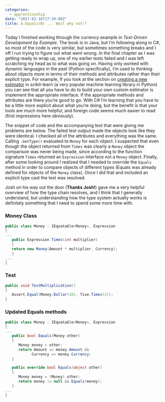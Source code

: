```yaml
---
categories: 
  - apprenticeship
date: "2017-03-16T17:30:00Z"
title: A.Equals(B) ... Wait why not!?
---
```


Today I finished working through the currency example in _Test-Driven Development by Example_. The book is in Java, but I’m following along in C#, so most of the code is very similar, but sometimes something breaks and I off I run trying to figure out what went wrong. In the final chapter as I was getting ready to wrap up, one of my earlier tests failed and I was left scratching my head as to what was going on. Having only worked with dynamic languages in the past (Python specifically), I’m used to thinking about objects more in terms of their methods and attributes rather than their explicit type. For example, If you look at the section on [creating a new estimator](http://scikit-learn.org/stable/developers/contributing.html#rolling-your-own-estimator) in scikit-learn (a very popular machine learning library in Python) you can see that all you have to do to build your own custom estimator is implement the appropriate interface. If the appropriate methods and attributes are there you’re good to go. With C# I’m learning that you have to be a little more explicit about what you’re doing, but the benefit is that your tools are much more helpful, and foreign code seems much easier to read (first impressions here obviously).

The snippet of code and the accompanying test that were giving me problems are below. The failed test output made the objects look like they were identical. I checked all of the attributes and everything was the same. Calling `.GetType()` evaluated to `Money` for each object. I suspected that even though the object returned from `Times` was clearly a `Money` object the comparison was never being made, since according to the function signature `Times` returned an `Expression` interface not a `Money` object.  Finally, after some looking around I realized that I needed to override the `Equals` method in order to compare objects of different types (Equals was already defined for objects of the `Money` class). Once I did that and included an explicit type cast the test was resolved. 

Josh on his way out the door (**Thanks Josh!**) gave me a very helpful overview of how the type chain resolves, and I think that I generally understand, but understanding how the type system actually works is definitely something that I need to spend some more time with.

### Money Class
``` csharp
public class Money : IEquatable<Money>, Expression
{
...
   public Expression Times(int multiplier)
   {
   return new Money(Amount * multiplier, Currency);
   }
...
}
``` 
### Test
``` csharp
public void TestMultiplication()
{
   Assert.Equal(Money.Dollar(10), five.Times(2));
}
```
### Updated Equals methods
``` csharp
public class Money : IEquatable<Money>, Expression
{
...
   public bool Equals(Money other)
   {
      Money money = other;
      return Amount == money.Amount &&
            Currency == money.Currency;
   }

   public override bool Equals(object other)
   {
      Money money = (Money) other;
      return money != null && Equals(money);
   }
...
}
```
